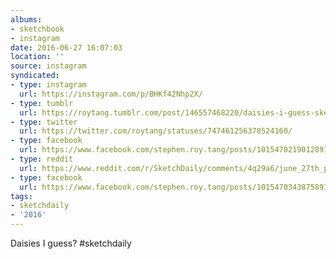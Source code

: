 ```yaml
---
albums:
- sketchbook
- instagram
date: 2016-06-27 16:07:03
location: ''
source: instagram
syndicated:
- type: instagram
  url: https://instagram.com/p/BHKf42Nhp2X/
- type: tumblr
  url: https://roytang.tumblr.com/post/146557468220/daisies-i-guess-sketchdaily
- type: twitter
  url: https://twitter.com/roytang/statuses/747461256370524160/
- type: facebook
  url: https://www.facebook.com/stephen.roy.tang/posts/10154702190128912:1
- type: reddit
  url: https://www.reddit.com/r/SketchDaily/comments/4q29a6/june_27th_popples/d4pz1v5/
- type: facebook
  url: https://www.facebook.com/stephen.roy.tang/posts/10154703438758912
tags:
- sketchdaily
- '2016'
---
```


Daisies I guess? #sketchdaily